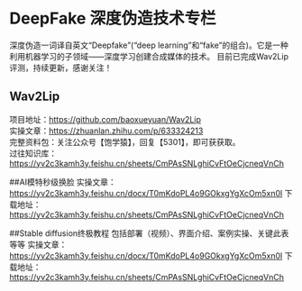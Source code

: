 # DeepFake 深度伪造技术专栏
深度伪造一词译自英文“Deepfake”(“deep learning”和“fake”的组合)。它是一种利用机器学习的子领域——深度学习创建合成媒体的技术。
目前已完成Wav2Lip评测，持续更新，感谢关注！

## Wav2Lip
项目地址：https://github.com/baoxueyuan/Wav2Lip<br>
实操文章：https://zhuanlan.zhihu.com/p/633324213<br>
完整资料包：关注公众号【饱学猿】，回复【5301】，即可获获取。<br>
过往知识库：https://yv2c3kamh3y.feishu.cn/sheets/CmPAsSNLghiCvFtOeCjcneqVnCh<br>

##AI模特秒级换脸
实操文章：https://yv2c3kamh3y.feishu.cn/docx/T0mKdoPL4o9GOkxgYgXcOm5xn0l
下载地址：https://yv2c3kamh3y.feishu.cn/sheets/CmPAsSNLghiCvFtOeCjcneqVnCh

##Stable diffusion终极教程
包括部署（视频）、界面介绍、案例实操、关键此表等等
实操文章：https://yv2c3kamh3y.feishu.cn/docx/T0mKdoPL4o9GOkxgYgXcOm5xn0l
下载地址：https://yv2c3kamh3y.feishu.cn/sheets/CmPAsSNLghiCvFtOeCjcneqVnCh
